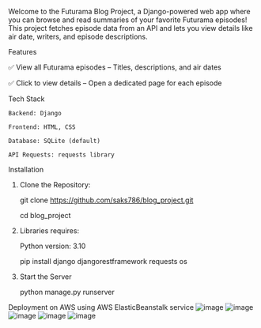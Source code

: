 Welcome to the Futurama Blog Project, a Django-powered web app where you can browse and read summaries of your favorite Futurama episodes! This project fetches episode data from an API and lets you view details like air date, writers, and episode descriptions.

Features 

✅ View all Futurama episodes – Titles, descriptions, and air dates

✅ Click to view details – Open a dedicated page for each episode

Tech Stack

    Backend: Django

    Frontend: HTML, CSS

    Database: SQLite (default)

    API Requests: requests library

Installation

1. Clone the Repository:
    
    git clone https://github.com/saks786/blog_project.git
    
    cd blog_project
2. Libraries requires:

    Python version: 3.10

   pip install django djangorestframework requests os
4. Start the Server
    
    python manage.py runserver

Deployment on AWS using AWS ElasticBeanstalk service
   ![image](https://github.com/user-attachments/assets/58103c9e-4281-4bab-90e5-5a4d1e055b1f)
   ![image](https://github.com/user-attachments/assets/b31f0283-adff-4590-b0c5-651defc21dc4)
   ![image](https://github.com/user-attachments/assets/cfae8995-50a7-4105-8a31-190ec20e3c70)
   ![image](https://github.com/user-attachments/assets/79ec6f00-bb69-4eba-8495-210c0ecb7045)
   ![image](https://github.com/user-attachments/assets/67b7b033-1487-4fd7-b7f8-d60ab373a776)






